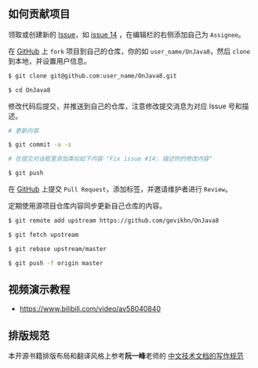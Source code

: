 ## 如何贡献项目

领取或创建新的 [Issue](https://github.com/lingcoder/OnJava8/issues)，如 [issue 14](https://github.com/gevikhn/OnJava8/issues/14) ，在编辑栏的右侧添加自己为 `Assignee`。

在 [GitHub](https://github.com/lingcoder/OnJava8/fork) 上 `fork` 项目到自己的仓库，你的如 `user_name/OnJava8`，然后 `clone` 到本地，并设置用户信息。

```bash
$ git clone git@github.com:user_name/OnJava8.git

$ cd OnJava8
```

修改代码后提交，并推送到自己的仓库，注意修改提交消息为对应 Issue 号和描述。

```bash
# 更新内容

$ git commit -a -s

# 在提交对话框里添加类似如下内容 "Fix issue #14: 描述你的修改内容"

$ git push
```

在 [GitHub](https://github.com/lingcoder/OnJava8/pulls) 上提交 `Pull Request`，添加标签，并邀请维护者进行 `Review`。

定期使用源项目仓库内容同步更新自己仓库的内容。

```bash
$ git remote add upstream https://github.com/gevikhn/OnJava8

$ git fetch upstream

$ git rebase upstream/master

$ git push -f origin master
```

## 视频演示教程

- https://www.bilibili.com/video/av58040840

## 排版规范

本开源书籍排版布局和翻译风格上参考**阮一峰**老师的 [中文技术文档的写作规范](https://github.com/ruanyf/document-style-guide)
